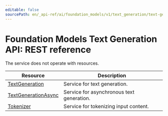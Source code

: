 ```yaml
---
editable: false
sourcePath: en/_api-ref/ai/foundation_models/v1/text_generation/text-generation/api-ref/index.md
---
```


# Foundation Models Text Generation API: REST reference
The service does not operate with resources.

Resource | Description
--- | ---
[TextGeneration](TextGeneration/index.md) | Service for text generation.
[TextGenerationAsync](TextGenerationAsync/index.md) | Service for asynchronous text generation.
[Tokenizer](Tokenizer/index.md) | Service for tokenizing input content.